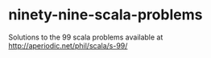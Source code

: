ninety-nine-scala-problems
==========================

Solutions to the 99 scala problems available at http://aperiodic.net/phil/scala/s-99/
